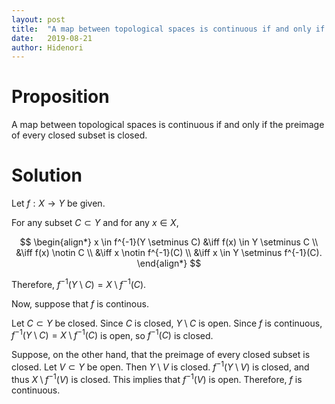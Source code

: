 ```yaml
---
layout: post
title:  "A map between topological spaces is continuous if and only if the preimage of every closed subset is closed."
date:   2019-08-21
author: Hidenori
---
```


# Proposition
A map between topological spaces is continuous if and only if the preimage of every closed subset is closed.

# Solution
Let $f: X \rightarrow Y$ be given.

For any subset $C \subset Y$ and for any $x \in X$,

$$
\begin{align*}
  x \in f^{-1}(Y \setminus C)
    &\iff f(x) \in Y \setminus C \\
    &\iff f(x) \notin C \\
    &\iff x \notin f^{-1}(C) \\
    &\iff x \in Y \setminus f^{-1}(C).
\end{align*}
$$

Therefore, $f^{-1}(Y \setminus C) = X \setminus f^{-1}(C)$.

Now, suppose that $f$ is continous.

Let $C \subset Y$ be closed.
Since $C$ is closed, $Y \setminus C$ is open.
Since $f$ is continuous, $f^{-1}(Y \setminus C) = X \setminus f^{-1}(C)$ is open, so $f^{-1}(C)$ is closed.

Suppose, on the other hand, that the preimage of every closed subset is closed.
Let $V \subset Y$ be open.
Then $Y \setminus V$ is closed.
$f^{-1}(Y \setminus V)$ is closed, and thus $X \setminus f^{-1}(V)$ is closed.
This implies that $f^{-1}(V)$ is open.
Therefore, $f$ is continuous.
